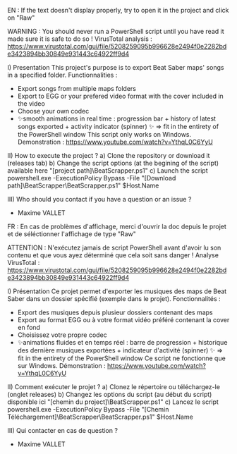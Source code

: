 EN :
If the text doesn't display properly, try to open it in the project and click on "Raw"

WARNING :
You should never run a PowerShell script until you have read it made sure it is safe to do so !
VirusTotal analysis : https://www.virustotal.com/gui/file/5208259095b996628e2494f0e2282bde3423894bb30849e931443c64922ff9d4

I) Presentation
 This project's purpose is to export Beat Saber maps' songs in a specified folder.
 Functionnalities :
  - Export songs from multiple maps folders
  - Export to EGG or your prefered video format with the cover included in the video
  - Choose your own codec
  - ✨smooth animations in real time : progression bar + history of latest songs exported + activity indicator (spinner) ✨
   => fit in the entirety of the PowerShell window
 This script only works on Windows.
 Demonstration : https://www.youtube.com/watch?v=YthqL0C6YyU

II) How to execute the project ?
  a) Clone the repository or download it (releases tab)
  b) Change the script options (at the begining of the script) available here "[project path]\BeatScrapper.ps1"
  c) Launch the script
    powershell.exe -ExecutionPolicy Bypass -File "[Download path]\BeatScrapper\BeatScrapper.ps1" $Host.Name

III) Who should you contact if you have a question or an issue ?
 - Maxime VALLET



FR :
En cas de problèmes d'affichage, merci d'ouvrir la doc depuis le projet et de séléctionner l'affichage de type "Raw"

ATTENTION :
N'exécutez jamais de script PowerShell avant d'avoir lu son contenu et que vous ayez déterminé que cela soit sans danger !
Analyse VirusTotal : https://www.virustotal.com/gui/file/5208259095b996628e2494f0e2282bde3423894bb30849e931443c64922ff9d4

I) Présentation
 Ce projet permet d'exporter les musiques des maps de Beat Saber dans un dossier spécifié (exemple dans le projet).
 Fonctionnalités :
  - Export des musiques depuis plusieur dossiers contenant des maps
  - Export au format EGG ou à votre format vidéo préféré contenant la cover en fond
  - Choisissez votre propre codec
  - ✨animations fluides et en temps réel : barre de progression + historique des dernière musiques exportées + indicateur d'activité (spinner) ✨
   => fit in the entirety of the PowerShell window
 Ce script ne fonctionne que sur Windows.
 Démonstration : https://www.youtube.com/watch?v=YthqL0C6YyU

II) Comment exécuter le projet ?
  a) Clonez le répertoire ou téléchargez-le (onglet releases)
  b) Changez les options du script (au début du script) disponible ici "[chemin du project]\BeatScrapper.ps1"
  c) Lancez le script
    powershell.exe -ExecutionPolicy Bypass -File "[Chemin Téléchargement]\BeatScrapper\BeatScrapper.ps1" $Host.Name

III) Qui contacter en cas de question ?
 - Maxime VALLET

